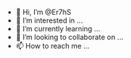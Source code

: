 - 👋 Hi, I’m @Er7hS
- 👀 I’m interested in ...
- 🌱 I’m currently learning ...
- 💞️ I’m looking to collaborate on ...
- 📫 How to reach me ...

<!---
Er7hS/Er7hS is a ✨ special ✨ repository because its `README.md` (this file) appears on your GitHub profile.
You can click the Preview link to take a look at your changes.
--->
